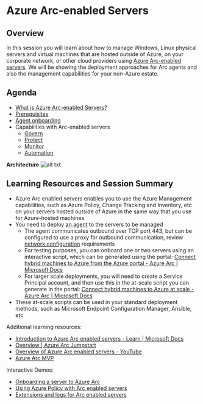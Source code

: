 # Azure Arc-enabled Servers

## Overview

In this session you will learn about how to manage Windows, Linux physical servers and virtual machines that are hosted outside of Azure, on your corporate network, or other cloud providers using [Azure Arc-enabled servers](https://docs.microsoft.com/en-us/azure/azure-arc/servers/overview). We will be showing the deployment approaches for Arc agents and also the management capabilities for your non-Azure estate. 

## Agenda

* [What is Azure Arc-enabled Servers?](https://learn.microsoft.com/en-us/azure/azure-arc/servers/overview)
* [Prerequisites](https://learn.microsoft.com/en-us/azure/azure-arc/servers/plan-at-scale-deployment#prerequisites)
* [Agent onboarding](https://learn.microsoft.com/en-us/azure/azure-arc/servers/deployment-options)
* Capabilities with Arc-enabled servers
    * [Govern](https://learn.microsoft.com/en-us/azure/cloud-adoption-framework/scenarios/hybrid/arc-enabled-servers/eslz-security-governance-and-compliance#policy-management-and-reporting)
    * [Protect](https://learn.microsoft.com/en-us/azure/cloud-adoption-framework/scenarios/hybrid/arc-enabled-servers/eslz-security-governance-and-compliance#governance-disciplines)
    * [Monitor](https://learn.microsoft.com/en-us/azure/cloud-adoption-framework/scenarios/hybrid/arc-enabled-servers/eslz-management-and-monitoring-arc-server#azure-monitor-requirements)
    * [Automation](https://learn.microsoft.com/en-us/azure/cloud-adoption-framework/scenarios/hybrid/arc-enabled-servers/eslz-automation-arc-server)


**Architecture**
![alt txt](https://learn.microsoft.com/en-us/azure/cloud-adoption-framework/scenarios/hybrid/arc-enabled-servers/media/arc-enabled-servers-policy.png#lightbox)
## Learning Resources and Session Summary

*   Azure Arc enabled servers enables you to use the Azure Management capabilities, such as Azure Policy, Change Tracking and Inventory, etc on your servers hosted outside of Azure in the same way that you use for Azure-hosted machines
*   You need to deploy [an agent](https://docs.microsoft.com/en-us/azure/azure-arc/servers/agent-overview) to the servers to be managed
    *   The agent communicates outbound over TCP port 443, but can be configured to use a proxy for outbound communication, review [network configuration](https://docs.microsoft.com/en-us/azure/azure-arc/servers/agent-overview#networking-configuration) requirements
    *   For testing purposes, you can onboard one or two servers using an interactive script, which can be generated using the portal: [Connect hybrid machines to Azure from the Azure portal - Azure Arc | Microsoft Docs](https://docs.microsoft.com/en-us/azure/azure-arc/servers/onboard-portal)
    *   For larger scale deployments, you will need to create a Service Principal account, and then use this in the at-scale script you can generate in the portal: [Connect hybrid machines to Azure at scale - Azure Arc | Microsoft Docs](https://docs.microsoft.com/en-us/azure/azure-arc/servers/onboard-service-principal)
*   These at-scale scripts can be used in your standard deployment methods, such as Microsoft Endpoint Configuration Manager, Ansible, etc

Additional learning resources:

*   [Introduction to Azure Arc enabled servers - Learn | Microsoft Docs](https://docs.microsoft.com/en-us/learn/modules/intro-to-arc-for-servers/)
*   [Overview | Azure Arc Jumpstart](https://azurearcjumpstart.io/overview/)
*   [Overview of Azure Arc enabled servers - YouTube](https://www.youtube.com/watch?v=2KbILoO3rqc)
*   [Azure Arc MVP](https://github.com/alsanch/azurearcmvp)

Interactive Demos:

*   [Onboarding a server to Azure Arc](https://octe.azurewebsites.net/Microsoft/viewer/71/index.html#/0/0.)
*   [Using Azure Policy with Arc enabled servers](https://octe.azurewebsites.net/Microsoft/viewer/68/index.html#/0/0)
*   [Extensions and logs for Arc enabled servers](https://octe.azurewebsites.net/Microsoft/viewer/72/index.html#/)
